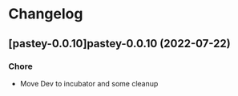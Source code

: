 # Changelog



## [pastey-0.0.10]pastey-0.0.10 (2022-07-22)

### Chore

- Move Dev to incubator and some cleanup
  
  